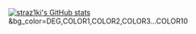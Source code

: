 [![straz1ki's GitHub stats](https://github-readme-stats.vercel.app/api?username=straz1ki)](https://github.com/straz1ki/github-readme-stats)
&bg_color=DEG,COLOR1,COLOR2,COLOR3...COLOR10
